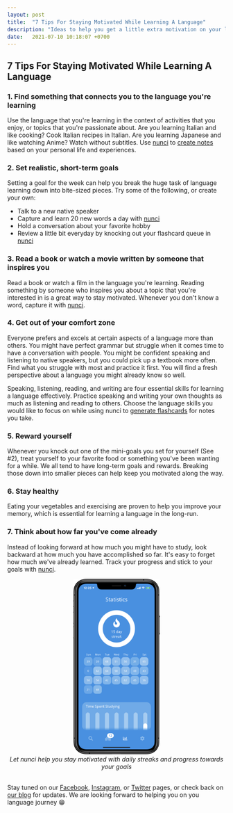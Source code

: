 ```yaml
---
layout: post
title:  "7 Tips For Staying Motivated While Learning A Language"
description: "Ideas to help you get a little extra motivation on your language learning journey"
date:   2021-07-10 10:18:07 +0700
---
```


## 7 Tips For Staying Motivated While Learning A Language

### 1. Find something that connects you to the language you're learning

Use the language that you're learning in the context of activities that you enjoy, or topics that you're passionate about. Are you learning Italian and like cooking? Cook Italian recipes in Italian. Are you learning Japanese and like watching Anime? Watch without subtitles. Use [nunci](https://nunci.app) to [create notes](https://nunci.app/2021/06/27/what-does-capturing-your-language-mean.html) based on your personal life and experiences.

### 2. Set realistic, short-term goals

Setting a goal for the week can help you break the huge task of language learning down into bite-sized pieces. Try some of the following, or create your own:

* Talk to a new native speaker
* Capture and learn 20 new words a day with [nunci](https://nunci.app)
* Hold a conversation about your favorite hobby
* Review a little bit everyday by knocking out your flashcard queue in [nunci](https://nunci.app)

### 3. Read a book or watch a movie written by someone that inspires you

Read a book or watch a film in the language you're learning. Reading something by someone who inspires you about a topic that you're interested in is a great way to stay motivated. Whenever you don't know a word, capture it with [nunci](https://nunci.app).

### 4. Get out of your comfort zone

Everyone prefers and excels at certain aspects of a language more than others. You might have perfect grammar but struggle when it comes time to have a conversation with people. You might be confident speaking and listening to native speakers, but you could pick up a textbook more often. Find what you struggle with most and practice it first. You will find a fresh perspective about a language you might already know so well.

Speaking, listening, reading, and writing are four essential skills for learning a language effectively. Practice speaking and writing your own thoughts as much as listening and reading to others. Choose the language skills you would like to focus on while using nunci to [generate flashcards](https://nunci.app/2021/07/01/generating-intelligent-language-flashcards-with-nunci.html) for notes you take.

### 5. Reward yourself

Whenever you knock out one of the mini-goals you set for yourself (See #2), treat yourself to your favorite food or something you've been wanting for a while. We all tend to have long-term goals and rewards. Breaking those down into smaller pieces can help keep you motivated along the way.

### 6. Stay healthy

Eating your vegetables and exercising are proven to help you improve your memory, which is essential for learning a language in the long-run.

### 7. Think about how far you've come already

Instead of looking forward at how much you might have to study, look backward at how much you have accomplished so far. It's easy to forget how much we've already learned. Track your progress and stick to your goals with [nunci](https://nunci.app).

<div style="text-align:center">
<img id="blog-img" src="/images/statistics-screen-streaks.png" width="200px"/>
<br>
<em>Let nunci help you stay motivated with daily streaks and progress towards your goals</em>
</div>

<br>

Stay tuned on our [Facebook](https://www.facebook.com/nunci-113432470463274), [Instagram](https://www.instagram.com/nunci.app/), or [Twitter](https://www.twitter.com/AppNunci/) pages, or check back on [our blog](https://nunci.app/blog) for updates. We are looking forward to helping you on you language journey 😁